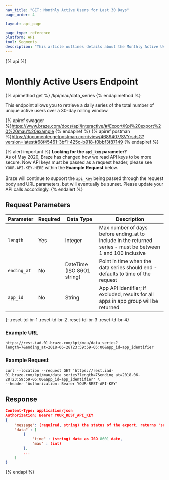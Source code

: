 ```yaml
---
nav_title: "GET: Monthly Active Users for Last 30 Days"
page_order: 4

layout: api_page

page_type: reference
platform: API
tool: Segments
description: "This article outlines details about the Monthly Active Users Endpoint."
---
```

{% api %}
# Monthly Active Users Endpoint
{% apimethod get %}
/kpi/mau/data_series
{% endapimethod %}

This endpoint allows you to retrieve a daily series of the total number of unique active users over a 30-day rolling window.

{% apiref swagger %}https://www.braze.com/docs/api/interactive/#/Export/Kpi%20export%20%20mau%20example {% endapiref %}
{% apiref postman %}https://documenter.getpostman.com/view/4689407/SVYrsdsG?version=latest#68f45461-3bf1-425c-b918-f0bbf3f87149 {% endapiref %}

{% alert important %}
__Looking for the `api_key` parameter?__<br>As of May 2020, Braze has changed how we read API keys to be more secure. Now API keys must be passed as a request header, please see `YOUR-API-KEY-HERE` within the __Example Request__ below.<br><br>Braze will continue to support the `api_key` being passed through the request body and URL parameters, but will eventually be sunset. Please update your API calls accordingly.
{% endalert %}

## Request Parameters

| Parameter| Required | Data Type | Description |
| -------- | -------- | --------- | ----------- |
| `length`    | Yes | Integer | Max number of days before ending_at to include in the returned series - must be between 1 and 100 inclusive |
| `ending_at` | No | DateTime (ISO 8601 string) | Point in time when the data series should end - defaults to time of the request |
| `app_id`    | No | String | App API Identifier; if excluded, results for all apps in app group will be returned |
{: .reset-td-br-1 .reset-td-br-2 .reset-td-br-3  .reset-td-br-4}

### Example URL
`https://rest.iad-01.braze.com/kpi/mau/data_series?length=7&ending_at=2018-06-28T23:59:59-05:00&app_id=app_identifier`

### Example Request
```
curl --location --request GET 'https://rest.iad-01.braze.com/kpi/mau/data_series?length=7&ending_at=2018-06-28T23:59:59-05:00&app_id=app_identifier' \
--header 'Authorization: Bearer YOUR-REST-API-KEY'
```

## Response

```json
Content-Type: application/json
Authorization: Bearer YOUR_REST_API_KEY
{
    "message": (required, string) the status of the export, returns 'success' when completed without errors,
    "data" : [
        {
            "time" : (string) date as ISO 8601 date,
            "mau" : (int)
        },
        ...
    ]
}
```

{% endapi %}
